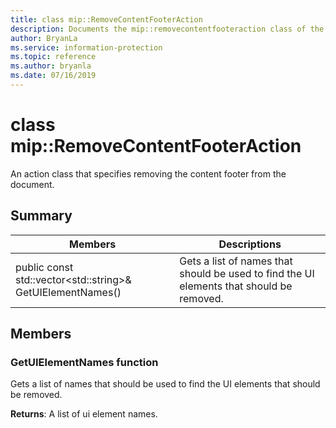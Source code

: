 ```yaml
---
title: class mip::RemoveContentFooterAction 
description: Documents the mip::removecontentfooteraction class of the Microsoft Information Protection (MIP) SDK.
author: BryanLa
ms.service: information-protection
ms.topic: reference
ms.author: bryanla
ms.date: 07/16/2019
---
```


# class mip::RemoveContentFooterAction 
An action class that specifies removing the content footer from the document.
  
## Summary
 Members                        | Descriptions                                
--------------------------------|---------------------------------------------
public const std::vector\<std::string\>& GetUIElementNames()  |  Gets a list of names that should be used to find the UI elements that should be removed.
  
## Members
  
### GetUIElementNames function
Gets a list of names that should be used to find the UI elements that should be removed.

  
**Returns**: A list of ui element names.